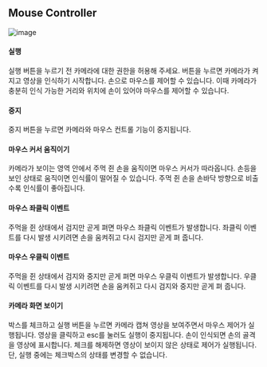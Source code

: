 ﻿## Mouse Controller
 
 ![image](https://user-images.githubusercontent.com/44926279/216830171-7ef78694-734e-4333-a63b-d0918c4522a8.png)

#### 실행
실행 버튼을 누르기 전 카메라에 대한 권한을 허용해 주세요. 버튼을 누르면  카메라가 켜지고 영상을 인식하기 시작합니다. 손으로 마우스를 제어할 수 있습니다. 이때 카메라가 충분히 인식 가능한 거리와 위치에 손이 있어야 마우스를 제어할 수 있습니다.

#### 중지
중지 버튼을 누르면 카메라와 마우스 컨트롤 기능이 중지됩니다.

#### 마우스 커서 움직이기
카메라가 보이는 영역 안에서 주먹 쥔 손을 움직이면 마우스 커서가 따라옵니다. 손등을 보인 상태로 움직이면 인식률이 떨어질 수 있습니다. 주먹 쥔 손을 손바닥 방향으로 비출 수록 인식률이 좋아집니다.

#### 마우스 좌클릭 이벤트
주먹을 쥔 상태에서 검지만 곧게 펴면 마우스 좌클릭 이벤트가 발생합니다. 좌클릭 이벤트를 다시 발생 시키려면 손을 움켜쥐고 다시 검지만 곧게 펴 줍니다.

#### 마우스 우클릭 이벤트
주먹을 쥔 상태에서 검지와 중지만 곧게 펴면 마우스 우클릭 이벤트가 발생합니다. 우클릭 이벤트를 다시 발생 시키려면 손을 움켜쥐고 다시 검지와 중지만 곧게 펴 줍니다. 

#### 카메라 화면 보이기
박스를 체크하고 실행 버튼을 누르면 카메라 캡쳐 영상을 보여주면서 마우스 제어가 실행됩니다. 영상을 클릭하고 esc를 눌러도 실행이 중지됩니다. 손이 인식되면 손의 골격을 영상에 표시합니다. 체크를 해제하면 영상이 보이지 않은 상태로 제어가 실행됩니다. 단, 실행 중에는 체크박스의 상태를 변경할 수 없습니다.
